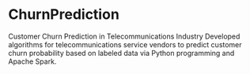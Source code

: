 # ChurnPrediction
Customer Churn Prediction in Telecommunications Industry
Developed algorithms for telecommunications service vendors to predict customer churn probability based on labeled data via Python programming and Apache Spark.
